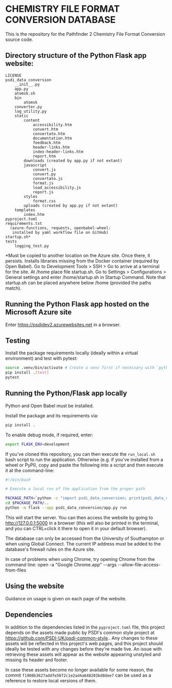 # CHEMISTRY FILE FORMAT CONVERSION DATABASE

This is the repository for the Pathfinder 2 Chemistry File Format Conversion source code.


## Directory structure of the Python Flask app website:

```
LICENSE
psdi_data_conversion
    __init__.py
    app.py
    atomsk.sh
    bin
        atomsk
    converter.py
    log_utility.py
    static
        content
            accessibility.htm
            convert.htm
            convertato.htm
            documentation.htm
            feedback.htm
            header-links.htm
            index-header-links.htm
            report.htm
        downloads (created by app.py if not extant)
        javascript
            convert.js
            convert.py
            convertato.js
            format.js
            load_accessibility.js
            report.js
        styles
            format.css
        uploads (created by app.py if not extant)
    templates
        index.htm
pyproject.toml
requirements.txt
  (azure-functions, requests, openbabel-wheel:
   installed by yaml workflow file on GitHub)
startup.sh*
tests
    logging_test.py
```

*Must be copied to another location on the Azure site. Once there, it persists. Installs libraries missing from the Docker container (required by Open Babel). Go to     Development Tools > SSH > Go    to arrive at a terminal for the site. At    /home    place file startup.sh. Go to    Settings > Configurations > General settings    and enter    /home/startup.sh    in Startup Command. Note that startup.sh can be placed anywhere below    /home    (provided the paths match).


## Running the Python Flask app hosted on the Microsoft Azure site

Enter    https://psdidev2.azurewebsites.net    in a browser.


## Testing

Install the package requirements locally (ideally within a virtual environment) and test with pytest:

```bash
source .venv/bin/activate # Create a venv first if necessary with `python -m venv .venv`
pip install .[test]
pytest
```


## Running the Python/Flask app locally

Python and Open Babel must be installed.

Install the package and its requirements via:

```bash
pip install .
```

To enable debug mode, if required, enter:

```bash
export FLASK_ENV=development
```

If you've cloned this repository, you can then execute the `run_local.sh` bash script to run the application. Otherwise (e.g. if you've installed from a wheel or PyPI), copy and paste the following into a script and then execute it at the command-line:

```bash
#!/bin/bash

# Execute a local run of the application from the proper path

PACKAGE_PATH=`python -c "import psdi_data_conversion; print(psdi_data_conversion.__path__[0])"`
cd $PACKAGE_PATH/..
python -m flask --app psdi_data_conversion/app.py run
```

This will start the server. You can then access the website by going to <http://127.0.0.1:5000> in a browser (this will also be printed in the terminal, and you can CTRL+click it there to open it in your default browser).

The database can only be accessed from the University of Southampton or when using Global Connect. The current IP address must be added to the database's firewall rules on the Azure site.

In case of problems when using Chrome, try opening Chrome from the command line:
open -a "Google Chrome.app" --args --allow-file-access-from-files


## Using the website

Guidance on usage is given on each page of the website.


## Dependencies

In addition to the dependencies listed in the `pyproject.toml` file, this project depends on the assets made public by PSDI's common style project at https://github.com/PSDI-UK/psdi-common-style.. Any changes to these assets will be reflected in this project's web pages, and this project should ideally be tested with any changes before they're made live. An issue with retrieving these assets will appear as the website appearing unstyled and missing its header and footer.

In case these assets become no longer available for some reason, the commit `f1908b3627addfe5072c1e2ad4a648203bd8dee7` can be used as a reference to restore local versions of them.
